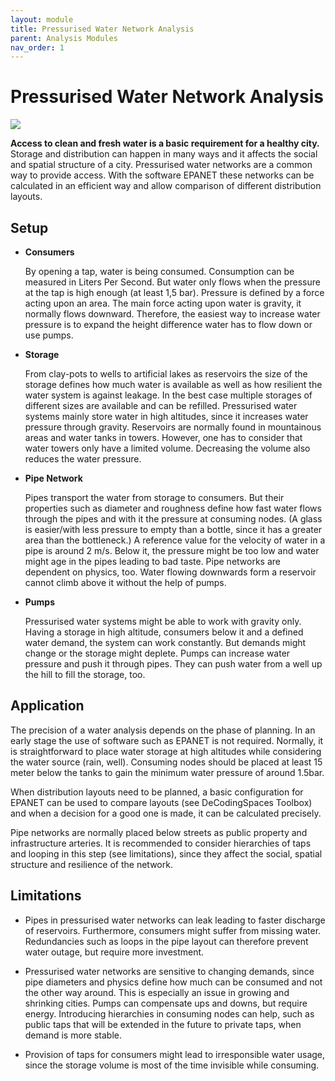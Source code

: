 ```yaml
---
layout: module
title: Pressurised Water Network Analysis
parent: Analysis Modules
nav_order: 1
---
```

# Pressurised Water Network Analysis

![](../../../img/water-network-analysis-1.png)

**Access to clean and fresh water is a basic requirement for a healthy city.** Storage and distribution can happen in many ways and it affects the social and spatial structure of a city. Pressurised water networks are a common way to provide access. With the software EPANET these networks can be calculated in an efficient way and allow comparison of different distribution layouts.

## Setup

* **Consumers**

  By opening a tap, water is being consumed. Consumption can be measured in Liters Per Second. But water only flows when the pressure at the tap is high enough (at least 1,5 bar). Pressure is defined by a force acting upon an area. The main force acting upon water is gravity, it normally flows downward. Therefore, the easiest way to increase water pressure is to expand the height difference water has to flow down or use pumps.

* **Storage**

  From clay-pots to wells to artificial lakes as reservoirs the size of the storage defines how much water is available as well as how resilient the water system is against leakage. In the best case multiple storages of different sizes are available and can be refilled.
  Pressurised water systems mainly store water in high altitudes, since it increases water pressure through gravity. Reservoirs are normally found in mountainous areas and water tanks in towers. However, one has to consider that water towers only have a limited volume. Decreasing the volume also reduces the water pressure.

* **Pipe Network**

  Pipes transport the water from storage to consumers. But their properties such as diameter and roughness define how fast water flows through the pipes and with it the pressure at consuming nodes. (A glass is easier/with less pressure to empty than a bottle, since it has a greater area than the bottleneck.)
  A reference value for the velocity of water in a pipe is around 2 m/s. Below it, the pressure might be too low and water might age in the pipes leading to bad taste.
  Pipe networks are dependent on physics, too. Water flowing downwards form a reservoir cannot climb above it without the help of pumps.

* **Pumps**

  Pressurised water systems might be able to work with gravity only. Having a storage in high altitude, consumers below it and a defined water demand, the system can work constantly. But demands might change or the storage might deplete. Pumps can increase water pressure and push it through pipes. They can push water from a well up the hill to fill the storage, too.

## Application

The precision of a water analysis depends on the phase of planning. In an early stage the use of software such as EPANET is not required. Normally, it is straightforward to place water storage at high altitudes while considering the water source (rain, well). Consuming nodes should be placed at least 15 meter below the tanks to gain the minimum water pressure of around 1.5bar.

When distribution layouts need to be planned, a basic configuration for EPANET can be used to compare layouts (see DeCodingSpaces Toolbox) and when a decision for a good one is made, it can be calculated precisely.

Pipe networks are normally placed below streets as public property and infrastructure arteries. It is recommended to consider hierarchies of taps and looping in this step (see limitations), since they affect the social, spatial structure and resilience of the network.

## Limitations

* Pipes in pressurised water networks can leak leading to faster discharge of reservoirs. Furthermore, consumers might suffer from missing water. Redundancies such as loops in the pipe layout can therefore prevent water outage, but require more investment.

* Pressurised water networks are sensitive to changing demands, since pipe diameters and physics define how much can be consumed and not the other way around. This is especially an issue in growing and shrinking cities. Pumps can compensate ups and downs, but require energy. Introducing hierarchies in consuming nodes can help, such as public taps that will be extended in the future to private taps, when demand is more stable.

* Provision of taps for consumers might lead to irresponsible water usage, since the storage volume is most of the time invisible while consuming.
